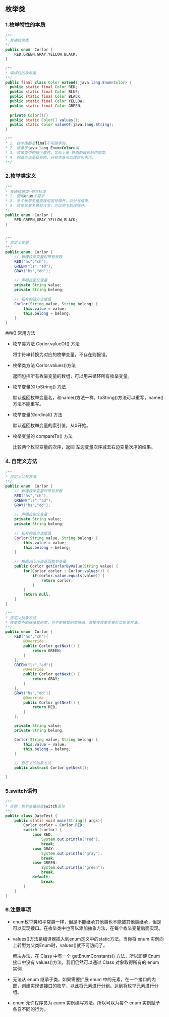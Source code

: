 ## 枚举类

### 1.枚举特性的本质

```java
/**
* 普通枚举类
*/
public enum  Corlor {
    RED,GREEN,GRAY,YELLOW,BLACK;
}

/**
* 编译后的枚举类
**/
public final class Color extends java.lang.Enum<Color> {
  public static final Color RED;
  public static final Color BLUE;
  public static final Color BLACK;
  public static final Color YELLOW;
  public static final Color GREEN;
    
  private Color(){}
  public static Color[] values();
  public static Color valueOf(java.lang.String);
}

/**
* 1. 枚举类都是final不可继承的.
* 2. 继承于java.lang.Enum<Color>类.
* 3. 枚举类中的每个属性，实际上是 静态的最终的内部类.
* 4. 构造方法是私有的，只有本身可以提供实例化。
**/
```

### 2.枚举类定义

```java
/**
* 普通枚举类-书写标准
* 1. 使用enum关键字
* 2. 多个枚举变量直接用逗号隔开，以分号结束.
* 3. 枚举变量名最好大写，可以用下划线隔开。
*/
public enum  Corlor {
    RED,GREEN,GRAY,YELLOW,BLACK;
}


/**
* 自定义变量
**/
public enum  Corlor {
    // 新建枚举变量时带有参数
    RED("hs","ch"),
    GREEN("ls","ad"),
    GRAY("hs","dd");
    
    // 声明自定义变量
    private String value;
    private String belong;
    
    // 私有构造方法赋值
    Corlor(String value, String belong) {
        this.value = value;
        this.belong = belong;
    }  
}
```

###3.常用方法

- 枚举类方法 Corlor.valueOf() 方法 

  将字符串转换为对应的枚举变量，不存在则报错。

- 枚举类方法 Corlor.values()方法  

  返回包括所有枚举变量的数组，可以用来循环所有枚举变量。

- 枚举变量的 toString() 方法  

  默认返回枚举变量名，和name()方法一样。toString()方法可以重写，name()方法不能重写。

- 枚举变量的ordinal() 方法   

  默认返回枚举变量的索引值，从0开始。

- 枚举变量的 compareTo() 方法  

  比较两个枚举变量的次序，返回 左边变量次序减去右边变量次序的结果。

### 4. 自定义方法

```java
/**
* 自定义公共方法
**/
public enum  Corlor {
    // 新建枚举变量时带有参数
    RED("hs","ch"),
    GREEN("ls","ad"),
    GRAY("hs","dd");
    
    // 声明自定义变量
    private String value;
    private String belong;
    
    // 私有构造方法赋值
    Corlor(String value, String belong) {
        this.value = value;
        this.belong = belong;
    }  
    
    // 根据value值返回枚举变量
    public Corlor getCorlorByValue(String value) {
        for(Corlor corlor : Corlor.values()) {
            if(corlor.value.equals(value)) {
                return corlor;
            }
        }
        return null;
    }
}

/**
* 自定义抽象方法
* 枚举类不能继承其他类，也不能被其他类继承，直接在枚举变量后实现该方法。
**/
public enum  Corlor {
    RED("hs","ch"){
        @Override
        public Corlor getNext() {
            return GREEN;
        } 
    },
    GREEN("ls","ad"){
        @Override
        public Corlor getNext() {
            return GRAY;
        }
    },
    GRAY("hs","dd"){
        @Override
        public Corlor getNext() {
            return RED;
        }
    };

    private String value;
    private String belong;

    Corlor(String value, String belong) {
        this.value = value;
        this.belong = belong;
    }
    
	// 自定义的抽象方法
    public abstract Corlor getNext();

}
```

### 5.switch语句

```java
/**
* 实例：枚举变量结合switch语句
**/
public class DateTest {
    public static void main(String[] args){
        Corlor corlor = Corlor.RED;
        switch (corlor) {
            case RED:
                System.out.println("red");
                break;
            case GRAY:
                System.out.println("gray");
                break;
            case GREEN:
                System.out.println("green");
                break;
            default:
                break;
        }
    }
}
```

### 6.注意事项

- enum枚举类和平常类一样，但是不能继承其他类也不能被其他类继承，但是可以实现接口。在枚举类中也可以添加抽象方法，在每个枚举变量后面实现。

- values()方法是编译器插入到enum定义中的static方法，当你将 enum 实例向上转型为父类Enum时，values()就不可访问了。

  解决办法，在 Class 中有一个 getEnumConstants() 方法，所以即便 Enum 接口中没有 values()方法，我们仍然可以通过 Class 对象取得所有的 enum 实例 

- 无法从 enum 继承子类，如果需要扩展 enum 中的元素，在一个接口的内部，创建实现该接口的枚举，以此将元素进行分组。达到将枚举元素进行分组。 

- enum 允许程序员为 eunm 实例编写方法。所以可以为每个 enum 实例赋予各自不同的行为。